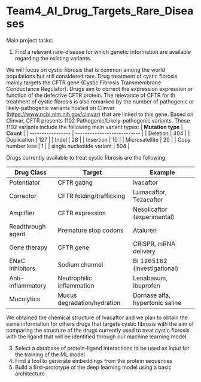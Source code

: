 # Team4_AI_Drug_Targets_Rare_Diseases
Main project tasks:
1. Find a relevant rare-disease for which genetic information are available regarding the existing variants

We will focus on cystic fibrosis that is common among the world populations but still considered rare.
Drug treatment of cystic fibrosis mainly targets the CFTR gene (Cystic Fibrosis Transmembrane Conductance Regulator). Drugs aim to correct the expression expression or function of the defective CFTR protein. The relevance of CFTR for th treatment of cystic fibrosis is also remarked by the number of pathogenic or likely-pathogenic variants hosted on Clinvar (https://www.ncbi.nlm.nih.gov/clinvar) that are linked to this gene. Based on Clinvar, CFTR presents 1102 Pathogenic/Likely-pathogenic variants. These 1102 variants include the following main variant types:
| **Mutation type**    | **Count**                  |
| ----------------- | --------------------------- |
| Deletion | 404 |
| Duplication | 127 |
| Indel | 28 |
| Insertion | 10 |
| Microsatellite | 20 |
| Copy number loss | 1 |
| single nucleotide variant | 504 |


Drugs currently available to treat cystic fibrosis are the following:

| **Drug Class**    | **Target**                  | **Example**                     |
| ----------------- | --------------------------- | ------------------------------- |
| Potentiator       | CFTR gating                 | Ivacaftor                       |
| Corrector         | CFTR folding/trafficking    | Lumacaftor, Tezacaftor          |
| Amplifier         | CFTR expression             | Nesolicaftor (experimental)     |
| Readthrough agent | Premature stop codons       | Ataluren                        |
| Gene therapy      | CFTR gene                   | CRISPR, mRNA delivery           |
| ENaC inhibitors   | Sodium channel              | BI 1265162 (investigational)    |
| Anti-inflammatory | Neutrophilic inflammation   | Lenabasum, ibuprofen            |
| Mucolytics        | Mucus degradation/hydration | Dornase alfa, hypertonic saline |

We obtained the chemical structure of Ivacaftor and we plan to obtain the same information for others drugs that targets cystic fibrosis with the aim of comparing the structure of the drugs currently used to treat cystic fibrosis with the ligand that will be identified through our machine learning model.

3. Select a database of protein-ligand interactions to be used as input for the training of the ML model
4. Find a tool to generate embeddings from the protein sequences
5. Build a first-prototype of the deep learning model using a basic architecture
